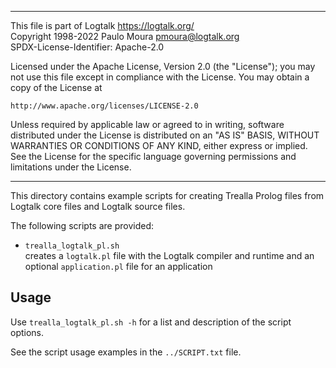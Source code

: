 ________________________________________________________________________

This file is part of Logtalk <https://logtalk.org/>  
Copyright 1998-2022 Paulo Moura <pmoura@logtalk.org>  
SPDX-License-Identifier: Apache-2.0

Licensed under the Apache License, Version 2.0 (the "License");
you may not use this file except in compliance with the License.
You may obtain a copy of the License at

    http://www.apache.org/licenses/LICENSE-2.0

Unless required by applicable law or agreed to in writing, software
distributed under the License is distributed on an "AS IS" BASIS,
WITHOUT WARRANTIES OR CONDITIONS OF ANY KIND, either express or implied.
See the License for the specific language governing permissions and
limitations under the License.
________________________________________________________________________


This directory contains example scripts for creating Trealla Prolog files
from Logtalk core files and Logtalk source files.

The following scripts are provided:

- `trealla_logtalk_pl.sh`  
	creates a `logtalk.pl` file with the Logtalk compiler and runtime
	and an optional `application.pl` file for an application

Usage
-----

Use `trealla_logtalk_pl.sh -h` for a list and description of the script
options.

See the script usage examples in the `../SCRIPT.txt` file.
